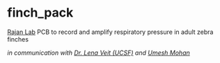 # finch_pack
[Rajan Lab](http://www.iiserpune.ac.in/~raghav/) PCB to record and amplify respiratory pressure in adult zebra finches 

_in communication with [Dr. Lena Veit (UCSF)](https://profiles.ucsf.edu/lena.veit) and [Umesh Mohan](https://gitlab.com/umesh-NCBS/bird-backpack-example)_

